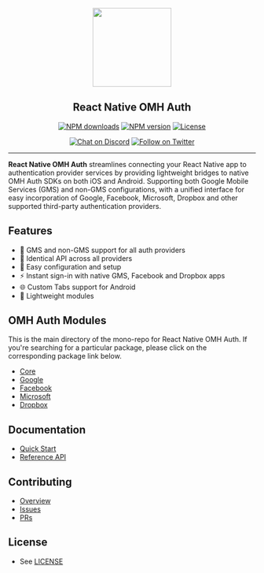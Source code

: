 <p align="center">
  <a href="https://www.openmobilehub.com/">
    <img width="160px" src="https://www.openmobilehub.com/images/logo/omh_logo.png"/><br/>
  </a>
  <h2 align="center">React Native OMH Auth</h2>
</p>

<p align="center">
  <a href="https://www.npmjs.com/package/@openmobilehub/auth-core"><img src="https://img.shields.io/npm/dm/@openmobilehub/auth-core.svg?style=flat" alt="NPM downloads"/></a>
  <a href="https://www.npmjs.com/package/@openmobilehub/auth-core"><img src="https://img.shields.io/npm/v/@openmobilehub/auth-core.svg?style=flat" alt="NPM version"/></a>
  <a href="/LICENSE"><img src="https://img.shields.io/npm/l/@openmobilehub/auth-core.svg?style=flat" alt="License"/></a>
</p>

<p align="center">
  <a href="https://discord.com/invite/yTAFKbeVMw"><img src="https://img.shields.io/discord/1115727214827278446.svg?style=flat&colorA=7289da&label=Chat%20on%20Discord" alt="Chat on Discord"/></a>
  <a href="https://twitter.com/openmobilehub"><img src="https://img.shields.io/twitter/follow/rnfirebase.svg?style=flat&colorA=1da1f2&colorB=&label=Follow%20on%20Twitter" alt="Follow on Twitter"/></a>
</p>

---

**React Native OMH Auth** streamlines connecting your React Native app to authentication provider services by providing lightweight bridges to native OMH Auth SDKs on both iOS and Android. Supporting both Google Mobile Services (GMS) and non-GMS configurations, with a unified interface for easy incorporation of Google, Facebook, Microsoft, Dropbox and other supported third-party authentication providers.

## Features

- 📱 GMS and non-GMS support for all auth providers
- 🔗 Identical API across all providers
- 🌱 Easy configuration and setup
- ⚡️ Instant sign-in with native GMS, Facebook and Dropbox apps
- 🌐 Custom Tabs support for Android
- 💨 Lightweight modules

## OMH Auth Modules

This is the main directory of the mono-repo for React Native OMH Auth. If you're searching for a particular package, please click on the corresponding package link below.

- [Core](https://www.openmobilehub.com/react-native-omh-auth/docs/core)
- [Google](https://www.openmobilehub.com/react-native-omh-auth/docs/google)
- [Facebook](https://www.openmobilehub.com/react-native-omh-auth/docs/facebook)
- [Microsoft](https://www.openmobilehub.com/react-native-omh-auth/docs/microsoft)
- [Dropbox](https://www.openmobilehub.com/react-native-omh-auth/docs/dropbox)

## Documentation

- [Quick Start](https://www.openmobilehub.com/react-native-omh-auth/docs/getting-started)
- [Reference API](https://www.openmobilehub.com/react-native-omh-auth/docs/api)

## Contributing

- [Overview](https://www.openmobilehub.com/react-native-omh-auth/docs/contributing)
- [Issues](https://github.com/openmobilehub/react-native-omh-auth/issues)
- [PRs](https://github.com/openmobilehub/react-native-omh-auth/pulls)

## License

- See [LICENSE](https://github.com/openmobilehub/react-native-omh-auth/blob/main/LICENSE)
